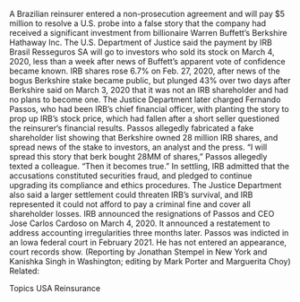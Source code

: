 A Brazilian reinsurer entered a non-prosecution agreement and will pay $5 million to resolve a U.S. probe into a false story that the company had received a significant investment from billionaire Warren Buffett’s Berkshire Hathaway Inc.
The U.S. Department of Justice said the payment by IRB Brasil Resseguros SA will go to investors who sold its stock on March 4, 2020, less than a week after news of Buffett’s apparent vote of confidence became known.
IRB shares rose 6.7% on Feb. 27, 2020, after news of the bogus Berkshire stake became public, but plunged 43% over two days after Berkshire said on March 3, 2020 that it was not an IRB shareholder and had no plans to become one.
The Justice Department later charged Fernando Passos, who had been IRB’s chief financial officer, with planting the story to prop up IRB’s stock price, which had fallen after a short seller questioned the reinsurer‘s financial results.
Passos allegedly fabricated a fake shareholder list showing that Berkshire owned 28 million IRB shares, and spread news of the stake to investors, an analyst and the press.
“I will spread this story that berk bought 28MM of shares,” Passos allegedly texted a colleague. “Then it becomes true.”
In settling, IRB admitted that the accusations constituted securities fraud, and pledged to continue upgrading its compliance and ethics procedures.
The Justice Department also said a larger settlement could threaten IRB’s survival, and IRB represented it could not afford to pay a criminal fine and cover all shareholder losses.
IRB announced the resignations of Passos and CEO Jose Carlos Cardoso on March 4, 2020. It announced a restatement to address accounting irregularities three months later.
Passos was indicted in an Iowa federal court in February 2021. He has not entered an appearance, court records show.
(Reporting by Jonathan Stempel in New York and Kanishka Singh in Washington; editing by Mark Porter and Marguerita Choy)
Related:

Topics
USA
Reinsurance
